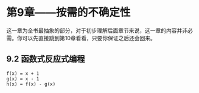 # 第9章——按需的不确定性

这一章为全书最抽象的部分，对于初步理解后面章节来说，这一章的内容并非必需。你可以先直接跳到第10章看看，只要你保证之后还会回来。

## 9.2 函数式反应式编程

```
f(x) = x + 1
g(x) = x - 1
h(x) = f(x) - g(x)
```